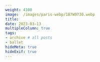 ```yaml
---
weight: 4100
image:  /images/paris-webp/1B7W9730.webp
title:
date: 2023-03-13
multipleColumn: true
tags:
- archive # all posts
- ballet
hideMeta: true
hideExif: true
---
```


